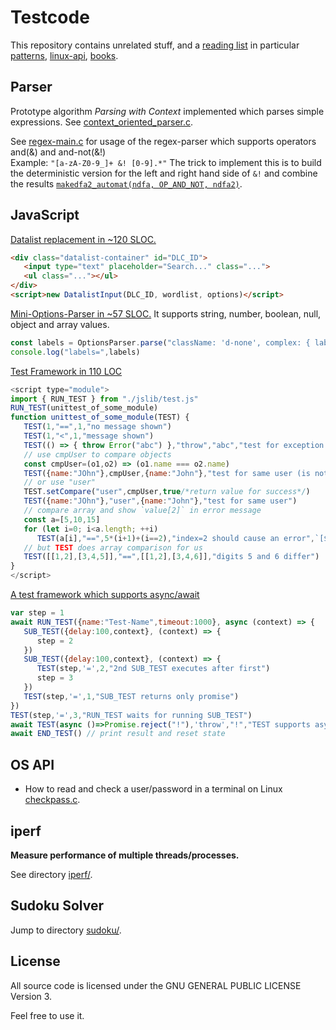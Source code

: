 Testcode
========

This repository contains unrelated stuff, and a [reading list](reading-list) in particular [patterns](reading-list/patterns.md), [linux-api](reading-list/linux-api.md), [books](reading-list/books.md).

Parser
------
Prototype algorithm _Parsing with Context_ implemented
which parses simple expressions.
See [context_oriented_parser.c](parser/context_oriented_parser.c).

See [regex-main.c](parser/automat/main.c) for usage of the regex-parser which supports operators and(&) and and-not(&!)
<br> Example: `"[a-zA-Z0-9_]+ &! [0-9].*"` The trick to implement this
is to build the deterministic version for the left and right hand side of `&!` and combine the results
[`makedfa2_automat(ndfa, OP_AND_NOT, ndfa2)`](parser/automat/automat.c#L2913).

JavaScript
----------
[Datalist replacement in ~120 SLOC.](https://github.com/je-so/testcode/blob/master/html/datalist.html)
```html
<div class="datalist-container" id="DLC_ID">
   <input type="text" placeholder="Search..." class="...">
   <ul class="..."></ul>
</div>
<script>new DatalistInput(DLC_ID, wordlist, options)</script>
```

[Mini-Options-Parser in ~57 SLOC.](https://github.com/je-so/testcode/blob/master/html/vmx.js#L1478) It supports string, number, boolean, null, object and array values.
```javascript
const labels = OptionsParser.parse("className: 'd-none', complex: { labels:[1,2,3,], pos:{x:0,y:0}}").complex.labels
console.log("labels=",labels)
```

[Test Framework in 110 LOC](https://github.com/je-so/testcode/blob/master/javascript/test.js)
```javascript
<script type="module">
import { RUN_TEST } from "./jslib/test.js"
RUN_TEST(unittest_of_some_module)
function unittest_of_some_module(TEST) {
   TEST(1,"==",1,"no message shown")
   TEST(1,"<",1,"message shown")
   TEST(() => { throw Error("abc") },"throw","abc","test for exception with message abc")
   // use cmpUser to compare objects
   const cmpUser=(o1,o2) => (o1.name === o2.name)
   TEST({name:"JOhn"},cmpUser,{name:"John"},"test for same user (is not)")
   // or use "user"
   TEST.setCompare("user",cmpUser,true/*return value for success*/)
   TEST({name:"JOhn"},"user",{name:"John"},"test for same user")
   // compare array and show `value[2]` in error message
   const a=[5,10,15]
   for (let i=0; i<a.length; ++i)
      TEST(a[i],"==",5*(i+1)+(i==2),"index=2 should cause an error",`[${i}]`)
   // but TEST does array comparison for us
   TEST([[1,2],[3,4,5]],"==",[[1,2],[3,4,6]],"digits 5 and 6 differ")
}
</script>
```
[A test framework which supports async/await](https://github.com/je-so/testcode/blob/master/html/test.js)
```javascript
var step = 1
await RUN_TEST({name:"Test-Name",timeout:1000}, async (context) => {
   SUB_TEST({delay:100,context}, (context) => {
      step = 2
   })
   SUB_TEST({delay:100,context}, (context) => {
      TEST(step,'=',2,"2nd SUB_TEST executes after first")
      step = 3
   })
   TEST(step,'=',1,"SUB_TEST returns only promise")
})
TEST(step,'=',3,"RUN_TEST waits for running SUB_TEST")
await TEST(async ()=>Promise.reject("!"),'throw',"!","TEST supports async")
await END_TEST() // print result and reset state
```
OS API
-------------
* How to read and check a user/password in a terminal on Linux [checkpass.c](checkpass.c).

iperf
-----
**Measure performance of multiple threads/processes.**

See directory [iperf/](iperf/).

Sudoku Solver
-------------
Jump to directory [sudoku/](old-projects/sudoku).


License
-------

All source code is licensed under the GNU GENERAL PUBLIC LICENSE Version 3.

Feel free to use it.
